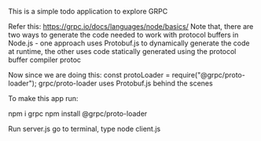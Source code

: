 This is a simple todo application to explore GRPC

Refer this: https://grpc.io/docs/languages/node/basics/
Note that, there are two ways to generate the code needed to work with protocol buffers in Node.js - one approach uses Protobuf.js to dynamically generate the code at runtime, the other uses code statically generated using the protocol buffer compiler protoc

Now since we are doing this: const protoLoader = require("@grpc/proto-loader");
grpc/proto-loader uses Protobuf.js behind the scenes

To make this app run:

npm i grpc
npm install @grpc/proto-loader

Run server.js
go to terminal, type node client.js
